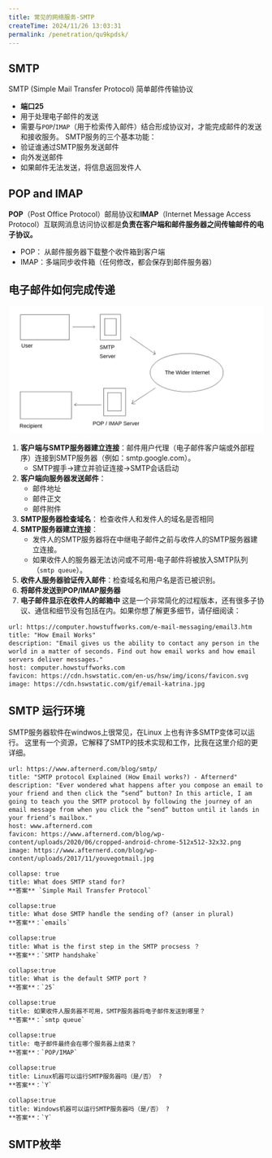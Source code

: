 ```yaml
---
title: 常见的网络服务-SMTP
createTime: 2024/11/26 13:03:31
permalink: /penetration/qu9kpdsk/
---
```

## SMTP
SMTP (Simple Mail Transfer Protocol)  简单邮件传输协议
- **端口25**
- 用于处理电子邮件的发送
-  需要与`POP`/`IMAP`（用于检索传入邮件）结合形成协议对，才能完成邮件的发送和接收服务。
SMTP服务的三个基本功能：
- 验证谁通过SMTP服务发送邮件
- 向外发送邮件
- 如果邮件无法发送，将信息返回发件人


## POP and IMAP

**POP**（Post Office Protocol）邮局协议和**IMAP**（Internet Message Access Protocol）互联网消息访问协议都是**负责在客户端和邮件服务器之间传输邮件的电子协议。** 
- POP： 从邮件服务器下载整个收件箱到客户端
- IMAP：多端同步收件箱（任何修改，都会保存到邮件服务器）
## 电子邮件如何完成传递

![](assets/11.network_smtp/untitled_1.png)
1. **客户端与SMTP服务器建立连接**：邮件用户代理（电子邮件客户端或外部程序）连接到SMTP服务器（例如：smtp.google.com）。
	- SMTP握手->建立并验证连接->SMTP会话启动
2. **客户端向服务器发送邮件**：
	- 邮件地址
	- 邮件正文
	- 邮件附件
3. **SMTP服务器检查域名**： 检查收件人和发件人的域名是否相同
4. **SMTP服务器建立连接**：
	- 发件人的SMTP服务器将在中继电子邮件之前与收件人的SMTP服务器建立连接。
	- 如果收件人的服务器无法访问或不可用-电子邮件将被放入SMTP队列（`smtp queue`）。
5. **收件人服务器验证传入邮件**：检查域名和用户名是否已被识别。
6. **将邮件发送到POP/IMAP服务器**
7. **电子邮件显示在收件人的邮箱中**
这是一个非常简化的过程版本，还有很多子协议、通信和细节没有包括在内。如果你想了解更多细节，请仔细阅读：

```cardlink
url: https://computer.howstuffworks.com/e-mail-messaging/email3.htm
title: "How Email Works"
description: "Email gives us the ability to contact any person in the world in a matter of seconds. Find out how email works and how email servers deliver messages."
host: computer.howstuffworks.com
favicon: https://cdn.hswstatic.com/en-us/hsw/img/icons/favicon.svg
image: https://cdn.hswstatic.com/gif/email-katrina.jpg
```

## SMTP 运行环境

SMTP服务器软件在windwos上很常见，在Linux 上也有许多SMTP变体可以运行。
这里有一个资源，它解释了SMTP的技术实现和工作，比我在这里介绍的更详细。

```cardlink
url: https://www.afternerd.com/blog/smtp/
title: "SMTP protocol Explained (How Email works?) - Afternerd"
description: "Ever wondered what happens after you compose an email to your friend and then click the “send” button? In this article, I am going to teach you the SMTP protocol by following the journey of an email message from when you click the “send” button until it lands in your friend’s mailbox."
host: www.afternerd.com
favicon: https://www.afternerd.com/blog/wp-content/uploads/2020/06/cropped-android-chrome-512x512-32x32.png
image: https://www.afternerd.com/blog/wp-content/uploads/2017/11/youvegotmail.jpg
```

```ad-details
collapse: true
title: What does SMTP stand for?
**答案** `Simple Mail Transfer Protocol`
```

```ad-details
collapse:true
title: What dose SMTP handle the sending of? (anser in plural)
**答案**：`emails`
```

```ad-details
collapse:true
title: What is the first step in the SMTP procsess ？
**答案**：`SMTP handshake`
```

```ad-details
collapse:true
title: What is the default SMTP port ?
**答案**：`25`
```

```ad-details
collapse:true
title: 如果收件人服务器不可用，SMTP服务器将电子邮件发送到哪里？
**答案**：`smtp queue`
```

```ad-details
collapse:true
title: 电子邮件最终会在哪个服务器上结束？
**答案**：`POP/IMAP`
```

```ad-details
collapse:true
title: Linux机器可以运行SMTP服务器吗（是/否） ? 
**答案**：`Y`
```

```ad-details
collapse:true
title: Windows机器可以运行SMTP服务器吗（是/否） ? 
**答案**：`Y`
```

## SMTP枚举

